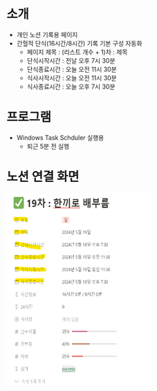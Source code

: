 # 소개
- 개인 노션 기록용 페이지 
- 간헐적 단식(16시간/8시간) 기록 기본 구성 자동화
  - 페이지 제목 : (리스트 개수 + 1)차 : 제목
  - 단식시작시간 : 전날 오후 7시 30분
  - 단식종료시간 : 오늘 오전 11시 30분
  - 식사시작시간 : 오늘 오전 11시 30분
  - 식사종료시간 : 오늘 오후 7시 30분

# 프로그램 
- Windows Task Schduler 실행용
  - 퇴근 5분 전 실행 

# 노션 연결 화면
<img src="/page.png" width="335" height="446" alt="사용 중인 노션 상세 페이지 화면" />
